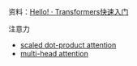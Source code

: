 
资料：[Hello! · Transformers快速入门](https://transformers.run/)

注意力
- [scaled dot-product attention](./scaled_dot_product_attention.py)
- [multi-head attention](./multi_head_attention.py)
